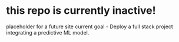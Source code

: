 # this repo is currently inactive!
placeholder for a future site 
current goal - Deploy a full stack project integrating a predictive ML model.
